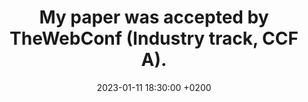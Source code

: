 ---
title: "My paper was accepted by TheWebConf (Industry track, CCF A)."
date: 2023-01-11 18:30:00 +0200
---